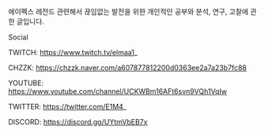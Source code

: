 에이펙스 레전드 관련해서 끊임없는 발전을 위한 개인적인 공부와 분석, 연구, 고찰에 관한 글입니다.

Social

TWITCH: https://www.twitch.tv/elmaa1_

CHZZK: https://chzzk.naver.com/a607877812200d0363ee2a7a23b7fc88

YOUTUBE: https://www.youtube.com/channel/UCKWBm16AFt6svn9VQh1VqIw

TWITTER: https://twitter.com/E1M4_

DISCORD: https://discord.gg/UYtmVbEB7x
